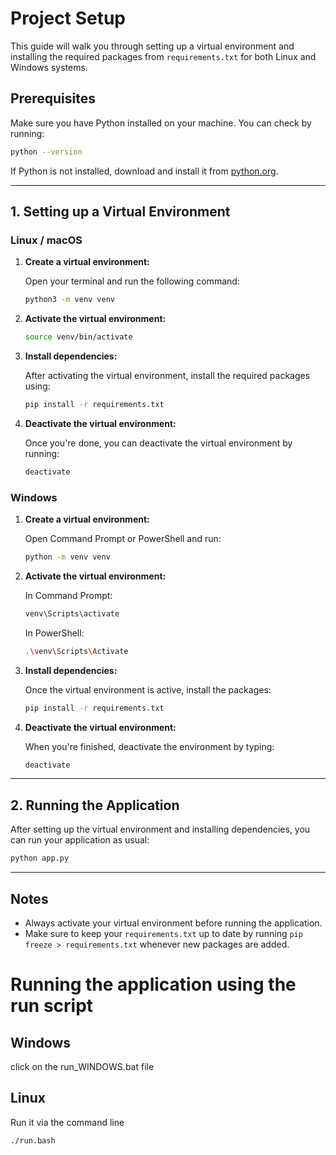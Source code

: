 
# Project Setup

This guide will walk you through setting up a virtual environment and installing the required packages from `requirements.txt` for both Linux and Windows systems.

## Prerequisites

Make sure you have Python installed on your machine. You can check by running:

```bash
python --version
```

If Python is not installed, download and install it from [python.org](https://www.python.org/downloads/).

---

## 1. Setting up a Virtual Environment

### Linux / macOS

1. **Create a virtual environment:**

    Open your terminal and run the following command:

    ```bash
    python3 -m venv venv
    ```

2. **Activate the virtual environment:**

    ```bash
    source venv/bin/activate
    ```

3. **Install dependencies:**

    After activating the virtual environment, install the required packages using:

    ```bash
    pip install -r requirements.txt
    ```

4. **Deactivate the virtual environment:**

    Once you're done, you can deactivate the virtual environment by running:

    ```bash
    deactivate
    ```

### Windows

1. **Create a virtual environment:**

    Open Command Prompt or PowerShell and run:

    ```bash
    python -m venv venv
    ```

2. **Activate the virtual environment:**

    In Command Prompt:

    ```bash
    venv\Scripts\activate
    ```

    In PowerShell:

    ```bash
    .\venv\Scripts\Activate
    ```

3. **Install dependencies:**

    Once the virtual environment is active, install the packages:

    ```bash
    pip install -r requirements.txt
    ```

4. **Deactivate the virtual environment:**

    When you're finished, deactivate the environment by typing:

    ```bash
    deactivate
    ```

---

## 2. Running the Application

After setting up the virtual environment and installing dependencies, you can run your application as usual:

```bash
python app.py
```

---

## Notes

- Always activate your virtual environment before running the application.
- Make sure to keep your `requirements.txt` up to date by running `pip freeze > requirements.txt` whenever new packages are added.



# Running the application using the run script

## Windows
click on the run_WINDOWS.bat file

## Linux 
Run it via the command line 
```
./run.bash
```